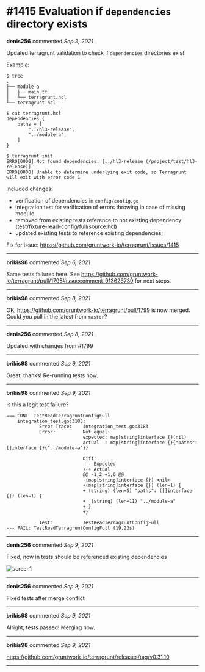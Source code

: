 # #1415 Evaluation if `dependencies` directory exists

**denis256** commented *Sep 3, 2021*

Updated terragrunt validation to check if `dependencies` directories exist

Example:
```
$ tree
.
├── module-a
│   ├── main.tf
│   └── terragrunt.hcl
└── terragrunt.hcl

$ cat terragrunt.hcl 
dependencies {
    paths = [
        "../hl3-release",
        "../module-a",
    ]
}

$ terragrunt init
ERRO[0000] Not found dependencies: [../hl3-release (/project/test/hl3-release)] 
ERRO[0000] Unable to determine underlying exit code, so Terragrunt will exit with error code 1

``` 
Included changes:
 * verification of dependencies in `config/config.go`
 * integration test for verification of errors throwing in case of missing module
 * removed from existing tests reference to not existing dependency (test/fixture-read-config/full/source.hcl)
 * updated existing tests to reference existing dependencies;

Fix for issue: https://github.com/gruntwork-io/terragrunt/issues/1415
<br />
***


**brikis98** commented *Sep 6, 2021*

Same tests failures here. See https://github.com/gruntwork-io/terragrunt/pull/1795#issuecomment-913626739 for next steps.
***

**brikis98** commented *Sep 8, 2021*

OK, https://github.com/gruntwork-io/terragrunt/pull/1799 is now merged. Could you pull in the latest from `master`?
***

**denis256** commented *Sep 8, 2021*

Updated with changes from  #1799 
***

**brikis98** commented *Sep 9, 2021*

Great, thanks! Re-running tests now.


***

**brikis98** commented *Sep 9, 2021*

Is this a legit test failure?

```
=== CONT  TestReadTerragruntConfigFull
    integration_test.go:3183: 
        	Error Trace:	integration_test.go:3183
        	Error:      	Not equal: 
        	            	expected: map[string]interface {}(nil)
        	            	actual  : map[string]interface {}{"paths":[]interface {}{"../module-a"}}
        	            	
        	            	Diff:
        	            	--- Expected
        	            	+++ Actual
        	            	@@ -1,2 +1,6 @@
        	            	-(map[string]interface {}) <nil>
        	            	+(map[string]interface {}) (len=1) {
        	            	+ (string) (len=5) "paths": ([]interface {}) (len=1) {
        	            	+  (string) (len=11) "../module-a"
        	            	+ }
        	            	+}
        	            	 
        	Test:       	TestReadTerragruntConfigFull
--- FAIL: TestReadTerragruntConfigFull (19.23s)
```
***

**denis256** commented *Sep 9, 2021*

Fixed, now in tests should be referenced existing dependencies

![screen1](https://user-images.githubusercontent.com/10694338/132675516-c699bd8b-5f4d-45f3-8174-4f587ae4fb69.png)



***

**denis256** commented *Sep 9, 2021*

Fixed tests after merge conflict
***

**brikis98** commented *Sep 9, 2021*

Alright, tests passed! Merging now.
***

**brikis98** commented *Sep 9, 2021*

https://github.com/gruntwork-io/terragrunt/releases/tag/v0.31.10
***

